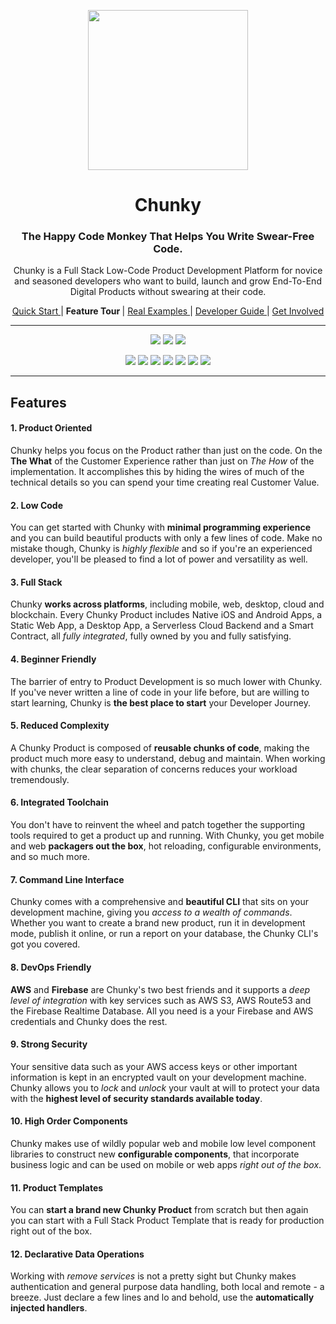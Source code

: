 <p align="center"> <img src="https://raw.githubusercontent.com/fluidtrends/chunky/master/logo.gif" width="256px"> </p>
<h1 align="center"> Chunky </h1>

<h3 align="center"> The Happy Code Monkey That Helps You Write Swear-Free Code. </h3>

<p align="center"> Chunky is a Full Stack Low-Code Product Development Platform for
novice and seasoned developers who want to build, launch and grow End-To-End Digital Products without swearing at their code. </p>

<p align="center">
<a href="../start/README.md"> Quick Start </a> |
<strong> Feature Tour </strong> |
<a href="../examples/README.md"> Real Examples </a> |
<a href="../guide/README.md"> Developer Guide </a> |
<a href="../contrib/README.md"> Get Involved </a>
</p>

<hr/>

<p align="center">
<a href="https://circleci.com/gh/fluidtrends/chunky"><img src="https://circleci.com/gh/fluidtrends/chunky.svg?style=svg"/></a>
<a href="https://codeclimate.com/github/fluidtrends/chunky/test_coverage"><img src="https://api.codeclimate.com/v1/badges/f6621e761f82f6c84f40/test_coverage" /></a>
<a href="https://codeclimate.com/github/fluidtrends/chunky/maintainability"><img src="https://api.codeclimate.com/v1/badges/f6621e761f82f6c84f40/maintainability"/></a>
</p>

<p align="center">
<a href="https://www.npmjs.com/package/chunky-cli">
<img src="https://img.shields.io/npm/v/chunky-cli.svg?color=green&label=CLI&style=flat-square"/></a>
<a href="https://www.npmjs.com/package/react-chunky">
<img src="https://img.shields.io/npm/v/react-chunky.svg?color=green&label=universal&style=flat-square"/></a>
<a href="https://www.npmjs.com/package/react-dom-chunky">
<img src="https://img.shields.io/npm/v/react-dom-chunky.svg?color=green&label=web&style=flat-square"/></a>
<a href="https://www.npmjs.com/package/react-cloud-chunky">
<img src="https://img.shields.io/npm/v/react-cloud-chunky.svg?color=green&label=cloud&style=flat-square"/></a>
<a href="https://www.npmjs.com/package/react-native-chunky">
<img src="https://img.shields.io/npm/v/react-native-chunky.svg?color=blue&label=mobile&style=flat-square"/></a>
<a href="https://www.npmjs.com/package/react-electron-chunky">
<img src="https://img.shields.io/npm/v/react-electron-chunky.svg?color=blue&label=desktop&style=flat-square"/></a>
<a href="https://www.npmjs.com/package/react-blockchain-chunky">
<img src="https://img.shields.io/npm/v/react-blockchain-chunky.svg?color=blue&label=blockchain&style=flat-square"/><a/>
</p>

---

## Features

#### 1. Product Oriented

Chunky helps you focus on the Product rather than just on the code. On the **The What** of the Customer Experience rather than just on *The How* of the implementation. It accomplishes this by hiding the wires of much of the technical details so you can spend your time creating real Customer Value.

#### 2. Low Code

You can get started with Chunky with **minimal programming experience** and you can build beautiful products with only a few lines of code. Make no mistake though, Chunky is *highly flexible* and so if you're an experienced developer, you'll be pleased to find a lot of power and versatility as well.

#### 3. Full Stack

Chunky **works across platforms**, including mobile, web, desktop, cloud and blockchain. Every Chunky Product includes Native iOS and Android Apps, a Static Web App, a Desktop App, a Serverless Cloud Backend and a Smart Contract, all *fully integrated*, fully owned by you and fully satisfying.

#### 4. Beginner Friendly

The barrier of entry to Product Development is so much lower with Chunky. If you've never written a line of code in your life before, but are willing to start learning, Chunky is **the best place to start** your Developer Journey.

#### 5. Reduced Complexity

A Chunky Product is composed of **reusable chunks of code**, making the product much more easy to understand, debug and maintain. When working with chunks, the clear separation of concerns reduces your workload tremendously.

#### 6. Integrated Toolchain

You don't have to reinvent the wheel and patch together the supporting tools required to get a product up and running. With Chunky, you get mobile and web **packagers out the box**, hot reloading, configurable environments, and so much more.

#### 7. Command Line Interface

Chunky comes with a comprehensive and **beautiful CLI** that sits on your development machine, giving you *access to a wealth of commands*. Whether you want to create a brand new product, run it in development mode, publish it online, or run a report on your database, the Chunky CLI's got you covered.

#### 8. DevOps Friendly

**AWS** and **Firebase** are Chunky's two best friends and it supports a *deep level of integration* with key services such as AWS S3, AWS Route53 and the Firebase Realtime Database. All you need is a your Firebase and AWS credentials and Chunky does the rest.

#### 9. Strong Security

Your sensitive data such as your AWS access keys or other important information is kept in an encrypted vault on your development machine. Chunky allows you to *lock* and *unlock* your vault at will to protect your data with the **highest level of security standards available today**.

#### 10. High Order Components

Chunky makes use of wildly popular web and mobile low level component libraries to construct new **configurable components**, that incorporate business logic and can be used on mobile or web apps *right out of the box*.

#### 11. Product Templates

You can **start a brand new Chunky Product** from scratch but then again you can start with a Full Stack Product Template that is ready for production right out of the box.

#### 12. Declarative Data Operations

Working with *remove services* is not a pretty sight but Chunky makes authentication and general purpose data handling, both local and remote - a breeze. Just declare a few lines and lo and behold, use the **automatically injected handlers**.
